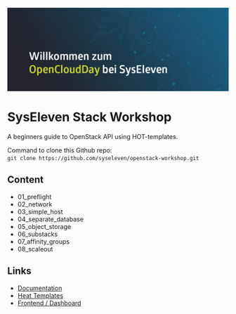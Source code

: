 ![Header](./header.png)

# SysEleven Stack Workshop

A beginners guide to OpenStack API using HOT-templates.

Command to clone this Github repo:  
`git clone https://github.com/syseleven/openstack-workshop.git`

## Content

* 01_preflight
* 02_network
* 03_simple_host
* 04_separate_database
* 05_object_storage
* 06_substacks
* 07_affinity_groups
* 08_scaleout

## Links

- [Documentation](https://doc.syselevenstack.com/en)
- [Heat Templates](https://github.com/syseleven/heat-examples)
- [Frontend / Dashboard](https://dashboard.cloud.syseleven.net/)

